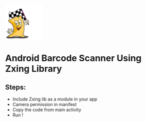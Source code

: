 ![alt text](https://github.com/SuhebAndroid/BarcodeReader/blob/master/projectImages/regsucceeded_enzo.gif)

Android Barcode Scanner Using Zxing Library
===================================

Steps: 
--------------

- Include Zxing lib as a module in your app
- Camera permission in manifest
- Copy the code from main activity
- Run !

 
